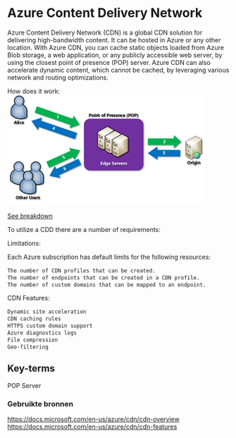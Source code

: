 # Azure Content Delivery Network

Azure Content Delivery Network (CDN) is a global CDN solution for delivering high-bandwidth content. It can be hosted in Azure or any other location. With Azure CDN, you can cache static objects loaded from Azure Blob storage, a web application, or any publicly accessible web server, by using the closest point of presence (POP) server. Azure CDN can also accelerate dynamic content, which cannot be cached, by leveraging various network and routing optimizations.

How does it work:  
![CDN](../00_includes/cdn-overview.png)

[See breakdown](https://docs.microsoft.com/en-us/azure/cdn/cdn-overview)

To utilize a CDD there are a number of requirements:

Limitations:

Each Azure subscription has default limits for the following resources:

    The number of CDN profiles that can be created.
    The number of endpoints that can be created in a CDN profile.
    The number of custom domains that can be mapped to an endpoint.

CDN Features:

    Dynamic site acceleration
    CDN caching rules
    HTTPS custom domain support
    Azure diagnostics logs
    File compression
    Geo-filtering

## Key-terms
POP Server

    
### Gebruikte bronnen
https://docs.microsoft.com/en-us/azure/cdn/cdn-overview
https://docs.microsoft.com/en-us/azure/cdn/cdn-features